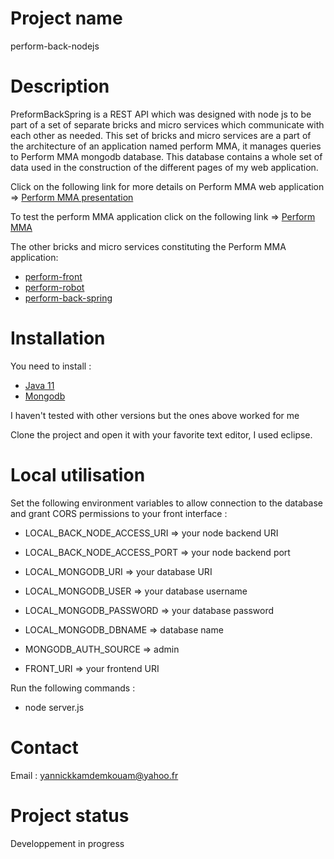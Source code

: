 # Project name

perform-back-nodejs 

# Description

PreformBackSpring is a REST API which was designed with node js to be part of a set of separate bricks and micro services which communicate with each other as needed. This set of bricks and micro services are a part of the architecture of an application named perform MMA, it manages queries to Perform MMA mongodb database. This database contains a whole set of data used in the construction of the different pages of my web application.

Click on the following link for more details on Perform MMA web application =>
<a href="https://docs.google.com/presentation/d/e/2PACX-1vSzRUSTdUaM2xpnRheKOzhWK3UeApCFwF-Qn_Nl0KEetrUcBNHhpZ1nt6GdtnWPDutZzQquVGiIEMkr/pub?start=false&loop=false&delayms=3000">Perform MMA presentation</a> <br>

To test the perform MMA application click on the following link =>
<a href="https://perfmma.surge.sh/#/ngr-home">Perform MMA</a> <br>

The other bricks and micro services constituting the Perform MMA application:

* <a href="https://gitlab.com/perform_project/perform-front">perform-front</a>
* <a href="https://gitlab.com/perform_project/perform-robot">perform-robot</a>
* <a href="https://gitlab.com/perform_project/perform-back-spring">perform-back-spring</a>

# Installation

You need to install :
 
* <a href="https://www.oracle.com/fr/java/technologies/javase/jdk11-archive-downloads.html">Java 11</a>
* <a href="https://www.mongodb.com/try/download/community">Mongodb</a>
	
I haven't tested with other versions but the ones above worked for me

Clone the project and open it with your favorite text editor, I used eclipse.

# Local utilisation

Set the following environment variables to allow connection to the database and grant CORS permissions to your front interface : 

* LOCAL_BACK_NODE_ACCESS_URI => your node backend URI 
* LOCAL_BACK_NODE_ACCESS_PORT => your node backend port
* LOCAL_MONGODB_URI => your database URI
* LOCAL_MONGODB_USER => your database username
* LOCAL_MONGODB_PASSWORD => your database password
* LOCAL_MONGODB_DBNAME => database name

* MONGODB_AUTH_SOURCE => admin
* FRONT_URI => your frontend URI

Run the following commands : 

* node server.js

# Contact

Email : yannickkamdemkouam@yahoo.fr

# Project status

Developpement in progress